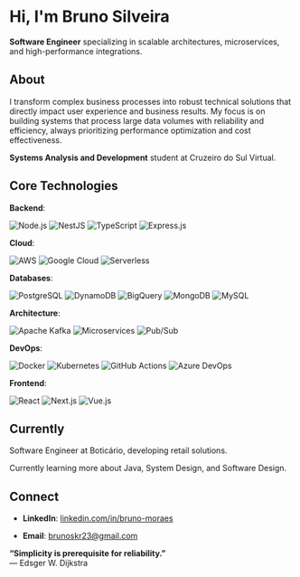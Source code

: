 # Hi, I'm Bruno Silveira

**Software Engineer** specializing in scalable architectures, microservices, and high-performance integrations.

## About

I transform complex business processes into robust technical solutions that directly impact user experience and business results. My focus is on building systems that process large data volumes with reliability and efficiency, always prioritizing performance optimization and cost effectiveness.  

**Systems Analysis and Development** student at Cruzeiro do Sul Virtual.

## Core Technologies

**Backend**:

![Node.js](https://img.shields.io/badge/Node.js-43853D?style=flat-square&logo=node.js&logoColor=white) ![NestJS](https://img.shields.io/badge/NestJS-E0234E?style=flat-square&logo=nestjs&logoColor=white) ![TypeScript](https://img.shields.io/badge/TypeScript-007ACC?style=flat-square&logo=typescript&logoColor=white) ![Express.js](https://img.shields.io/badge/Express.js-404D59?style=flat-square&logo=express&logoColor=white)

**Cloud**:

![AWS](https://img.shields.io/badge/AWS-232F3E?style=flat-square&logo=amazon-aws&logoColor=white) ![Google Cloud](https://img.shields.io/badge/Google_Cloud-4285F4?style=flat-square&logo=google-cloud&logoColor=white) ![Serverless](https://img.shields.io/badge/Serverless-FD5750?style=flat-square&logo=serverless&logoColor=white)

**Databases**:

![PostgreSQL](https://img.shields.io/badge/PostgreSQL-316192?style=flat-square&logo=postgresql&logoColor=white) ![DynamoDB](https://img.shields.io/badge/DynamoDB-4053D6?style=flat-square&logo=Amazon%20DynamoDB&logoColor=white) ![BigQuery](https://img.shields.io/badge/BigQuery-669DF6?style=flat-square&logo=google-cloud&logoColor=white) ![MongoDB](https://img.shields.io/badge/MongoDB-4EA94B?style=flat-square&logo=mongodb&logoColor=white) ![MySQL](https://img.shields.io/badge/MySQL-00000F?style=flat-square&logo=mysql&logoColor=white)

**Architecture**:

![Apache Kafka](https://img.shields.io/badge/Apache_Kafka-231F20?style=flat-square&logo=apache-kafka&logoColor=white) ![Microservices](https://img.shields.io/badge/Microservices-FF6B6B?style=flat-square&logo=microgenetics&logoColor=white) ![Pub/Sub](https://img.shields.io/badge/Pub/Sub-4285F4?style=flat-square&logo=google-cloud&logoColor=white)

**DevOps**:

![Docker](https://img.shields.io/badge/Docker-2496ED?style=flat-square&logo=docker&logoColor=white) ![Kubernetes](https://img.shields.io/badge/Kubernetes-326CE5?style=flat-square&logo=kubernetes&logoColor=white) ![GitHub Actions](https://img.shields.io/badge/GitHub_Actions-2088FF?style=flat-square&logo=github-actions&logoColor=white) ![Azure DevOps](https://img.shields.io/badge/Azure_DevOps-0078D4?style=flat-square&logo=azure-devops&logoColor=white)

**Frontend**:

![React](https://img.shields.io/badge/React-20232A?style=flat-square&logo=react&logoColor=61DAFB) ![Next.js](https://img.shields.io/badge/Next.js-000000?style=flat-square&logo=next.js&logoColor=white) ![Vue.js](https://img.shields.io/badge/Vue.js-35495E?style=flat-square&logo=vue.js&logoColor=4FC08D)

## Currently

Software Engineer at Boticário, developing retail solutions.

Currently learning more about Java, System Design, and Software Design.
## Connect

- **LinkedIn**: [linkedin.com/in/bruno-moraes](https://www.linkedin.com/in/brunos-moraes/)

- **Email**: brunoskr23@gmail.com

**“Simplicity is prerequisite for reliability.”**  
― Edsger W. Dijkstra
